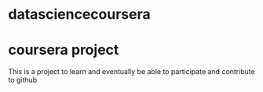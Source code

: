 datasciencecoursera
===================

# coursera project
This is a project to learn and eventually be able to participate and contribute to github

